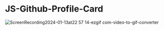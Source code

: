 # JS-Github-Profile-Card

![ScreenRecording2024-01-13at22 57 14-ezgif com-video-to-gif-converter](https://github.com/yosumei/JS-Github-Profile-Card/assets/147663700/404c1df9-854b-4df2-8822-ee49d5fdc893)
